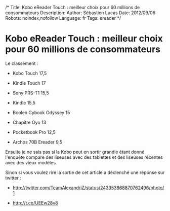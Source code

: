 /*
Title: Kobo eReader Touch : meilleur choix pour 60 millions de consommateurs
Description: 
Author: Sébastien Lucas
Date: 2012/09/06
Robots: noindex,nofollow
Language: fr
Tags: ereader
*/
# Kobo eReader Touch : meilleur choix pour 60 millions de consommateurs

Le classement :

*	Kobo Touch 17,5

*	Kindle Touch 17

*	Sony PRS-T1 15,5

*	Kindle 15,5

*	Boolen Cybook Odyssey 15

*	Chapitre Oyo 13

*	Pocketbook Pro 12,5

*	Archos 70B Ereader 9,5

Ensuite je ne sais pas si la Kobo peut en sortir grandie étant donné l'enquête compare des liseuses avec des tablettes et des liseuses récentes avec des vieux modèles.

Sinon si vous voulez rire la sortie de cet article a déclenché une réponse sur twitter :

*	http://twitter.com/TeamAlexandriZ/status/243353868870762496/photo/1

*	http://t.co/UEEw28v8



